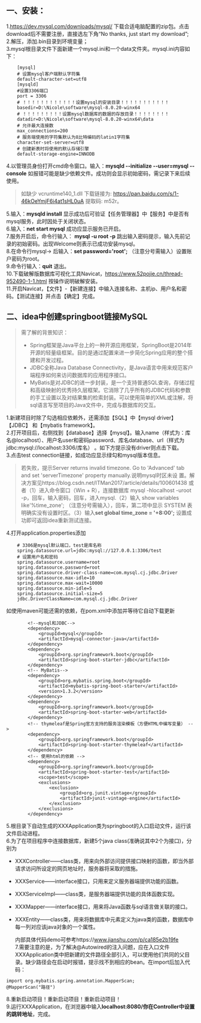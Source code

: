 ## 一、安装：  
1.https://dev.mysql.com/downloads/mysql/ 下载合适电脑配置的zip包。点击download后不需要注册，直接选左下角“No thanks, just start my download”;  
2.解压，添加.bin目录到环境变量；  
3.mysql根目录文件下面新建一个mysql.ini和一个data文件夹。mysql.ini内容如下：

        [mysql]  
        # 设置mysql客户端默认字符集  
        default-character-set=utf8   
        [mysqld]  
        #设置3306端口  
        port = 3306   
        # ！！！！！！！！！！！！设置mysql的安装目录！！！！！！！！！！！  
        basedir=D:\Nicole\software\mysql-8.0.20-winx64  
        # ！！！！！！！！！设置mysql数据库的数据的存放目录！！！！！！！！  
        datadir=D:\Nicole\software\mysql-8.0.20-winx64\data  
        # 允许最大连接数  
        max_connections=200  
        # 服务端使用的字符集默认为8比特编码的latin1字符集  
        character-set-server=utf8  
        # 创建新表时将使用的默认存储引擎  
        default-storage-engine=INNODB  
		
4.以管理员身份打开cmd命令窗口。输入：**mysqld --initialize --user=mysql --console** 如报错可能是缺少依赖文件。成功则会显示初始密码，需记录下来后续使用。  
> 如缺少 vcruntime140_1.dll 下载链接为: https://pan.baidu.com/s/1-46kOeYmjF6i4at1sHL0uA 提取码: m52r。  

5.输入：**mysqld install** 显示成功后可验证【任务管理器】中【服务】中是否有mysql服务，此时因处于关闭状态。  
6.输入：**net start mysql** 成功应显示服务已开启。  
7.服务开启后，命令行输入： **mysql -u root -p** 跳出输入密码提示，输入先前记录的初始密码。出现Welcome则表示已成功安装mysql。  
8.在命令行mysql-> 后输入：**set password='root';** （注意分号需输入）设置账户密码为root。  
9.命令行输入：**quit**  退出。  
10.下载破解版数据库可视化工具Navicat，https://www.52pojie.cn/thread-952490-1-1.html 按操作说明破解安装。  
11.开启Navicat，【文件】-【新建连接】中输入连接名称、主机ip、用户名和密码。【测试连接】并点击【确定】完成。  
## 二、idea中创建springboot链接MySQL  
> 需了解的背景知识：  
> * Spring框架是Java平台上的一种开源应用框架，SpringBoot是2014年开源的轻量级框架。目的是通过配置来进一步简化Spring应用的整个搭建和开发过程。  
> * JDBC全称Java Database Connectivity，是Java语言中用来规范客户端程序如何来访问数据库的应用程序接口。  
> * MyBatis是对JDBC的进一步封装，是一个支持普通SQL查询，存储过程和高级映射的优秀持久层框架。它消除了几乎所有的JDBC代码和参数的手工设置以及对结果集的检索封装。可以使用简单的XML或注解，将sql语言写至项目的Java文件中，完成与数据库的交互。  

1.新建项目时除了勾选相应依赖外，还需添加【SQL】中【mysql driver】【JDBC】 和【mybatis framework】。  
2.打开项目后，右侧找到【database】选择【mysql】。输入name（样式为：库名@localhost）、用户名user和密码password、库名database、url（样式为jdbc:mysql://localhost:3306/库名） 。如下方提示没有driver则点击下载。  
3.点击test connection链接，如成功应显示绿勾和mysql版本信息。  
> 若失败，提示Server returns invalid timezone. Go to 'Advanced' tab and set 'serverTimezone' property manually.说明mysql时区未设    置。解决方案见https://blog.csdn.net/ITMan2017/article/details/100601438 或者（1）进入命令窗口（Win + R），连接数据库 mysql -hlocalhost -uroot -p，回车，输入密码，回车，进入mysql.（2）输入 show variables like'%time_zone'; （注意分号需输入），回车，第二项中显示 SYSTEM 表明确实没有设置时区。（3）输入**set global time_zone = '+8:00';** 设置成功即可返回idea重新测试连接。  

4.打开application.properties添加  

```
	# 3306是mysql默认端口，test是库名称
	spring.datasource.url=jdbc:mysql://127.0.0.1:3306/test 
	# 设置用户名和密码
	spring.datasource.username=root
	spring.datasource.password=root
	spring.datasource.driver-class-name=com.mysql.cj.jdbc.Driver
	spring.datasource.max-idle=10
	spring.datasource.max-wait=10000
	spring.datasource.min-idle=5
	spring.datasource.initial-size=5
	jdbc.DriverClassName=com.mysql.cj.jdbc.Driver
```
如使用maven可能还需的依赖，在pom.xml中添加并等待它自动下载更新  
```
        <!--mysql和JDBC-->
        <dependency>
            <groupId>mysql</groupId>
            <artifactId>mysql-connector-java</artifactId>
        </dependency>
        <dependency>
            <groupId>org.springframework.boot</groupId>
            <artifactId>spring-boot-starter-jdbc</artifactId>
        </dependency>
        <!-- MyBatis-->
        <dependency>
            <groupId>org.mybatis.spring.boot</groupId>
            <artifactId>mybatis-spring-boot-starter</artifactId>
            <version>1.3.2</version>
        </dependency>
		<dependency>
            <groupId>org.springframework.boot</groupId>
            <artifactId>spring-boot-starter-web</artifactId>
        </dependency>
        <!-- thymeleaf是Spring官方支持的服务渲染模板（方便HTML中编写变量） -->
        <dependency>
            <groupId>org.springframework.boot</groupId>
            <artifactId>spring-boot-starter-thymeleaf</artifactId>
        </dependency>
        <!-- 使用html的依赖 -->
        <dependency>
            <groupId>org.springframework.boot</groupId>
            <artifactId>spring-boot-starter-test</artifactId>
            <scope>test</scope>
            <exclusions>
                <exclusion>
                    <groupId>org.junit.vintage</groupId>
                    <artifactId>junit-vintage-engine</artifactId>
                </exclusion>
            </exclusions>
        </dependency>
```
5.根目录下自动生成的XXXApplication类为springboot的入口启动文件，运行该文件启动进程。  
6.为了在项目程序中连接数据库，新建5个java class(准确说其中2个为接口)，分别为  
* XXXController——class类，用来向外部访问提供接口映射的函数，即当外部请求访问所设定的网页地址时，服务器将采取的措施。  
* XXXService——interface接口，只用来定义服务器端提供功能的函数。  
* XXXServiceImpl——class类，是服务器端提供功能的具体函数实现。  
* XXXMapper——interface接口，用来将Java函数与sql语言做关联的接口。  
* XXXEntity——class类，用来将数据库中元素定义为java类的函数，数据库中每一列对应该java对象的一个属性。  

	内部具体代码demo可参考https://www.jianshu.com/p/ca185e2b19fe  
7.需要注意的是，为了解决@Autowired的注入问题，应在入口文件XXXApplication类中把新建的文件路径全部引入，可以使用他们共同的父目录。缺少路径会在启动时报错，提示找不到相应的bean。在import后加入代码：  
```
import org.mybatis.spring.annotation.MapperScan;
@MapperScan("路径")
```
8.重新启动项目！重新启动项目！重新启动项目！  
9.运行XXXApplication，在浏览器中输入**localhost:8080/你在Controller中设置的跳转地址**，完成。
